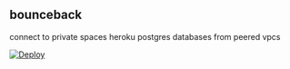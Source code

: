 bounceback
----------

connect to private spaces heroku postgres databases from peered vpcs


[![Deploy](https://www.herokucdn.com/deploy/button.svg)](https://heroku.com/deploy?template=https://github.com/heroku/bounceback)


